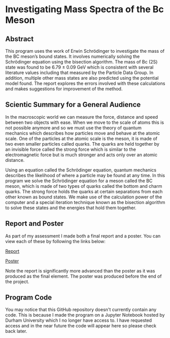 # Investigating Mass Spectra of the Bc Meson

## Abstract
This program uses the work of Erwin Schrödinger to investigate the mass of the BC meson’s bound states. It involves
numerically solving the Schrödinger equation using the bisection algorithm. The mass of Bc (2S) state was found to
be 6.79 ± 0.09 GeV which is consistent with several literature values including that measured by the Particle Data
Group. In addition, multiple other mass states are also predicted using the potential model found. The report explores
the errors involved with these calculations and makes suggestions for improvement of the method.

## Scientic Summary for a General Audience
In the macroscopic world we can measure the force, distance and speed between two objects with ease. When we move to
the scale of atoms this is not possible anymore and so we must use the theory of quantum mechanics which describes how
particles move and behave at the atomic scale. One of the particles at the atomic scale is the meson, it is made of two even
smaller particles called quarks. The quarks are held together by an invisible force called the strong force which is similar
to the electromagnetic force but is much stronger and acts only over an atomic distance.

Using an equation called the Schrödinger equation, quantum mechanics describes the likelihood of where a particle may
be found at any time. In this program we solve the Schrödinger equation for a meson called the BC meson, which is made
of two types of quarks called the bottom and charm quarks. The strong force holds the quarks at certain separations from
each other known as bound states. We make use of the calculation power of the computer and a special iteration technique
known as the bisection algorithm to solve these states and the energies that hold them together.

## Report and Poster
As part of my assessment I made both a final report and a poster. You can view each of these by following the links below:

[Report](https://github.com/M1lesBaker/Investigating_Mass_Spectra_of_the_Bc_Meson/blob/main/Investigating%20the%20Mass%20Spectra%20of%20the%20Bc%20Meson.pdf)

[Poster](https://github.com/M1lesBaker/Investigating_Mass_Spectra_of_the_Bc_Meson/blob/main/Summative%20Poster%20-%20Miles%20Baker.pdf)

Note the report is significantly more advanced than the poster as it was produced as the final element. The poster was produced before the end of the project.

## Program Code
You may notice that this GitHub repository doesn't currently contain any code. This is because I made the program on a Jupyter Notebook hosted by Durham University which I no longer have access to. I have requested access and in the near future the code will appear here so please check back later.
